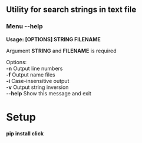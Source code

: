 ## Utility for search strings in text file
### Menu --help
**Usage: [OPTIONS] STRING FILENAME**

  Argument **STRING** and **FILENAME** is required  

Options:  
  **-n**       Output line numbers  
  **-f**      Output name files  
  **-i**      Case-insensitive output  
  **-v**      Output string inversion  
  **--help**  Show this message and exit  

# Setup

**pip install click**
